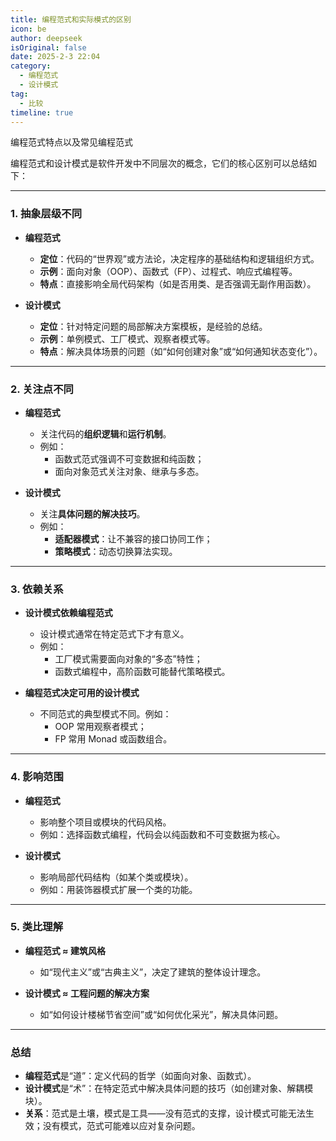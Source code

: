 ```yaml
---
title: 编程范式和实际模式的区别
icon: be
author: deepseek
isOriginal: false
date: 2025-2-3 22:04
category: 
  - 编程范式
  - 设计模式
tag: 
  - 比较
timeline: true
---
```


编程范式特点以及常见编程范式

<!-- more -->

编程范式和设计模式是软件开发中不同层次的概念，它们的核心区别可以总结如下：

---

### **1. 抽象层级不同**

- **编程范式**  
  - **定位**：代码的“世界观”或方法论，决定程序的基础结构和逻辑组织方式。  
  - **示例**：面向对象（OOP）、函数式（FP）、过程式、响应式编程等。  
  - **特点**：直接影响全局代码架构（如是否用类、是否强调无副作用函数）。

- **设计模式**  
  - **定位**：针对特定问题的局部解决方案模板，是经验的总结。  
  - **示例**：单例模式、工厂模式、观察者模式等。  
  - **特点**：解决具体场景的问题（如“如何创建对象”或“如何通知状态变化”）。

---

### **2. 关注点不同**

- **编程范式**  
  - 关注代码的**组织逻辑**和**运行机制**。  
  - 例如：  
    - 函数式范式强调不可变数据和纯函数；  
    - 面向对象范式关注对象、继承与多态。

- **设计模式**  
  - 关注**具体问题的解决技巧**。  
  - 例如：  
    - **适配器模式**：让不兼容的接口协同工作；  
    - **策略模式**：动态切换算法实现。

---

### **3. 依赖关系**

- **设计模式依赖编程范式**  
  - 设计模式通常在特定范式下才有意义。  
  - 例如：  
    - 工厂模式需要面向对象的“多态”特性；  
    - 函数式编程中，高阶函数可能替代策略模式。

- **编程范式决定可用的设计模式**  
  - 不同范式的典型模式不同。例如：  
    - OOP 常用观察者模式；  
    - FP 常用 Monad 或函数组合。

---

### **4. 影响范围**

- **编程范式**  
  - 影响整个项目或模块的代码风格。  
  - 例如：选择函数式编程，代码会以纯函数和不可变数据为核心。

- **设计模式**  
  - 影响局部代码结构（如某个类或模块）。  
  - 例如：用装饰器模式扩展一个类的功能。

---

### **5. 类比理解**

- **编程范式 ≈ 建筑风格**  
  - 如“现代主义”或“古典主义”，决定了建筑的整体设计理念。

- **设计模式 ≈ 工程问题的解决方案**  
  - 如“如何设计楼梯节省空间”或“如何优化采光”，解决具体问题。

---

### **总结**

- **编程范式**是“道”：定义代码的哲学（如面向对象、函数式）。  
- **设计模式**是“术”：在特定范式中解决具体问题的技巧（如创建对象、解耦模块）。  
- **关系**：范式是土壤，模式是工具——没有范式的支撑，设计模式可能无法生效；没有模式，范式可能难以应对复杂问题。
